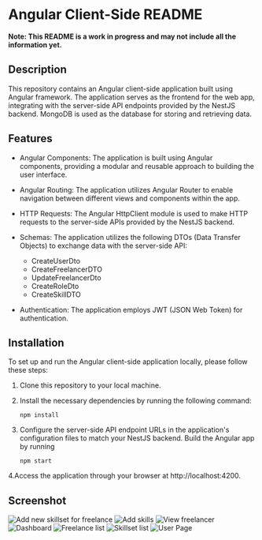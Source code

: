 # Angular Client-Side README

**Note: This README is a work in progress and may not include all the information yet.**



## Description

This repository contains an Angular client-side application built using Angular framework. The application serves as the frontend for the web app, integrating with the server-side API endpoints provided by the NestJS backend. MongoDB is used as the database for storing and retrieving data.

## Features

- Angular Components: The application is built using Angular components, providing a modular and reusable approach to building the user interface.

- Angular Routing: The application utilizes Angular Router to enable navigation between different views and components within the app.

- HTTP Requests: The Angular HttpClient module is used to make HTTP requests to the server-side APIs provided by the NestJS backend.

- Schemas: The application utilizes the following DTOs (Data Transfer Objects) to exchange data with the server-side API:
  - CreateUserDto
  - CreateFreelancerDTO
  - UpdateFreelancerDto
  - CreateRoleDto
  - CreateSkillDTO

- Authentication: The application employs JWT (JSON Web Token) for authentication.

## Installation

To set up and run the Angular client-side application locally, please follow these steps:

1. Clone this repository to your local machine.
2. Install the necessary dependencies by running the following command:
   ```shell
   npm install

3. Configure the server-side API endpoint URLs in the application's configuration files to match your NestJS backend.
Build the Angular app by running

   ```shell
   npm start
   ```
4.Access the application through your browser at http://localhost:4200.

## Screenshot

![Add new skillset for freelance](https://github.com/liyanakhrl/cdn-client/raw/master/screenshot/Add%20new%20skillset%20for%20freelance.png)
![Add skills](https://github.com/liyanakhrl/cdn-client/blob/master/screenshot/Add%20skill.png)
![View freelancer](https://github.com/liyanakhrl/cdn-client/raw/master/screenshot/Add%20new%20skillset%20for%20freelance.png)
![Dashboard](https://github.com/liyanakhrl/cdn-client/raw/master/screenshot/Add%20new%20skillset%20for%20freelance.png)
![Freelance list](https://github.com/liyanakhrl/cdn-client/raw/master/screenshot/Add%20new%20skillset%20for%20freelance.png)
![Skillset list](https://github.com/liyanakhrl/cdn-client/raw/master/screenshot/Add%20new%20skillset%20for%20freelance.png)
![User Page](https://github.com/liyanakhrl/cdn-client/raw/master/screenshot/Add%20new%20skillset%20for%20freelance.png)
